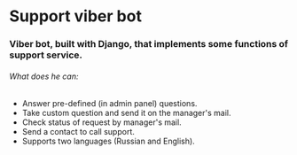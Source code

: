 # Support viber bot
### Viber bot, built with Django, that implements some functions of support service. 

###### What does he can:
* Answer pre-defined (in admin panel) questions.
* Take custom question and send it on the manager's mail.
* Check status of request by manager's mail.
* Send a contact to call support.
* Supports two languages (Russian and English).
 
